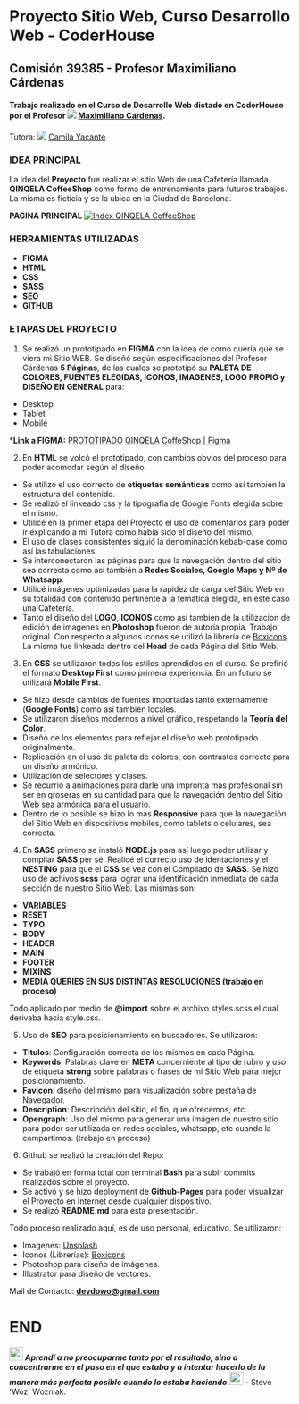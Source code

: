 # Proyecto Sitio Web, Curso Desarrollo Web - CoderHouse 
## Comisión 39385 - Profesor Maximiliano Cárdenas
#### Trabajo realizado en el **Curso de Desarrollo Web** dictado en **CoderHouse** por el Profesor [![](https://icons-for-free.com/download-icon-linked+linkedin+icon+icon-1320194801197496824_24.ico)](https://icons-for-free.com/download-icon-linked+linkedin+icon+icon-1320194801197496824_24.ico) [Maximiliano Cardenas](https://www.linkedin.com/in/cardenas-maximiliano/ "Linkedin - Maximiliano Cardenas"). 
Tutora: [![](https://icons-for-free.com/download-icon-linked+linkedin+icon+icon-1320194801197496824_24.ico)](https://icons-for-free.com/download-icon-linked+linkedin+icon+icon-1320194801197496824_24.ico) [Camila Yacante](https://ar.linkedin.com/in/camila-yacante-a255a216b "Linkedin - Camila Yacante")

### IDEA PRINCIPAL
La idea del **Proyecto** fue realizar el sitio Web de una Cafetería llamada **QINQELA CoffeeShop** como forma de entrenamiento para futuros trabajos. La misma es ficticia y se la ubica en la Ciudad de Barcelona.

**PAGINA PRINCIPAL**
[![Index QINQELA CoffeeShop](https://i.imgur.com/PmIvyIr.png "Index QINQELA CoffeeShop")](https://imgur.com/a/Ky0H4fW "Index QINQELA CoffeeShop")
### HERRAMIENTAS UTILIZADAS
- **FIGMA**
- **HTML**
- **CSS**
- **SASS**
- **SEO**
- **GITHUB**
### ETAPAS DEL PROYECTO

1) Se realizó un prototipado en **FIGMA** con la idea de como quería que se viera mi Sitio WEB. Se diseñó según especificaciones del Profesor Cárdenas **5 Páginas**, de las cuales se prototipó su **PALETA DE COLORES, FUENTES ELEGIDAS, ICONOS, IMAGENES, LOGO PROPIO y DISEÑO EN GENERAL** para:
- 	Desktop
- 	Tablet
- 	Mobile

***Link a FIGMA:** [PROTOTIPADO QINQELA CoffeShop | Figma](https://www.figma.com/file/oHLiiuOepyq2O9s0aKEJfQ/Juan-Sebastian-Rubio---preEntrega1?type=design&node-id=0%3A1&t=akLDCzlNqJtIDlqN-1p:// "PROTOTIPADO QINQELA CoffeShop | Figma")

2) En **HTML** se volcó el prototipado, con cambios obvios del proceso para poder acomodar según el diseño. 
- Se utilizó el uso correcto de **etiquetas semánticas** como así también la estructura del contenido. 
- Se realizó el linkeado css y la tipografía de Google Fonts elegida sobre el mismo. 
- Utilicé en la primer etapa del Proyecto el uso de comentarios para poder ir explicando a mi Tutora como había sido el diseño del mismo.
- El uso de clases consistentes siguió la denominación kebab-case como así las tabulaciones. 
- Se interconectaron las páginas para que la navegación dentro del sitio sea correcta como así también a **Redes Sociales, Google Maps y Nº de Whatsapp**.
- Utilicé imágenes optimizadas para la rapidez de carga del Sitio Web en su totalidad con contenido pertinente a la temática elegida, en este caso una Cafetería.
- Tanto el diseño del **LOGO**, **ICONOS** como asi tambien de la utilizacion de edición de imagenes en **Photoshop** fueron de autoría propia. Trabajo original. Con respecto a algunos iconos se utilizó la librería de [Boxicons](http://https://boxicons.com "Boxicons"). La misma fue linkeada dentro del **Head** de cada Página del Sitio Web.

3) En **CSS** se utilizaron todos los estilos aprendidos en el curso. Se prefirió el formato **Desktop First** como primera experiencia. En un futuro se utilizará **Mobile First**.
- Se hizo desde cambios de fuentes importadas tanto externamente (**Google Fonts**) como así también locales.
- Se utilizaron diseños modernos a nivel gráfico, respetando la **Teoría del Color**.
- Diseño de los elementos para reflejar el diseño web prototipado originalmente.
- Replicación en el uso de paleta de colores, con contrastes correcto para un diseño armónico. 
- Utilización de selectores y clases.
- Se recurrió a animaciones para darle una impronta mas profesional sin ser en groseras en su cantidad para que la navegación dentro del Sitio Web sea armónica para el usuario.
- Dentro de lo posible se hizo lo mas **Responsive** para que la navegación del Sitio Web en dispositivos mobiles, como tablets o celulares, sea correcta.

4) En **SASS** primero se instaló **NODE.js** para así luego poder utilizar y compilar **SASS** per sé. Realicé el correcto uso de identaciones y el **NESTING** para que el **CSS** se vea con el Compilado de **SASS**.
Se hizo uso de achivos **scss** para lograr una identificación inmediata de cada sección de nuestro Sitio Web. Las mismas son:
- **VARIABLES**
- **RESET**
- **TYPO**
- **BODY**
- **HEADER**
- **MAIN**
- **FOOTER**
- **MIXINS**
- **MEDIA QUERIES EN SUS DISTINTAS RESOLUCIONES (trabajo en proceso)**

Todo aplicado por medio de **@import** sobre el archivo styles.scss el cual derivaba hacia style.css.

5) Uso de **SEO** para posicionamiento en buscadores. Se utilizaron:
- **Titulos**: Configuración correcta de los mismos en cada Página.
- **Keywords**: Palabras clave en **META** concerniente al tipo de rubro y uso de etiqueta **strong** sobre palabras o frases de mi Sitio Web para mejor posicionamiento.
- **Favicon**: diseño del mismo para visualización sobre pestaña de Navegador.
- **Description**: Descripción del sitio, el fin, que ofrecemos, etc..
- **Opengraph**: Uso del mismo para generar una imágen de nuestro sitio para poder ser utilizada en redes sociales, whatsapp, etc cuando la compartimos. (trabajo en proceso)

6) Github se realizó la creación del Repo:
- Se trabajó en forma total con terminal **Bash** para subir commits realizados sobre el proyecto.
- Se activó y se hizo deployment de **Github-Pages** para poder visualizar el Proyecto en Internet desde cualquier dispositivo.
- Se realizó **README.md** para esta presentación.


Todo proceso realizado aquí, es de uso personal, educativo. Se utilizaron:
- Imagenes: [Unsplash](https://unsplash.com/ "Unsplash")
- Iconos (Librerías): [Boxicons](http://https://boxicons.com "Boxicons")
- Photoshop para diseño de imágenes.
- Illustrator para diseño de vectores.

Mail de Contacto: **devdowo@gmail.com**

# END

<img width="24px" alt="quotes" src="https://i.imgur.com/jE5r8g6.png"> ***Aprendí a no preocuparme tanto por el resultado, sino a concentrarme en el paso en el que estaba y a intentar hacerlo de la manera más perfecta posible cuando lo estaba haciendo.***<img width="24px" alt="quotes" src="https://i.imgur.com/jE5r8g6.png"> - Steve 'Woz' Wozniak.





